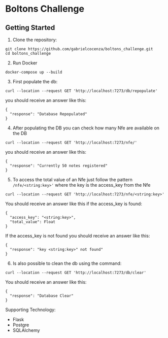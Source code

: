 # Boltons Challenge


## Getting Started

1. Clone the repository:
```
git clone https://github.com/gabrielcocenza/boltons_challenge.git
cd boltons_challenge
```

2. Run Docker
```
docker-compose up --build
```
3. First populate the db:
```
curl --location --request GET 'http://localhost:7273/db/repopulate'
```
you should receive an answer like this:
```
{
  "response": "Database Repopulated"
}
```
4. After populating the DB you can check how many Nfe are available on the DB
```
curl --location --request GET 'http://localhost:7273/nfe/'
```
you should receive an answer like this:
```
{
  "response": "Currently 50 notes registered"
}
```
5. To access the total value of an Nfe just follow the pattern ```/nfe/<string:key>'``` where the key is the access_key from the Nfe
```
curl --location --request GET 'http://localhost:7273/nfe/<string:key>'
```

You should receive an answer like this if the access_key is found:
```
{
  "access_key": "<string:key>",
  "total_value": Float
}
```
If the access_key is not found you should receive  an answer like this:
```
{
  "response": "key <string:key>" not found"
}
```

6. Is also possible to clean the db using the command:
```
curl --location --request GET 'http://localhost:7273/db/clear'
```
You should receive an answer like this:
```
{
  "response": "Database Clear"
}
```

Supporting Technology:
- Flask
- Postgre
- SQLAlchemy

